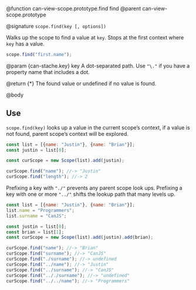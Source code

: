@function can-view-scope.prototype.find find
@parent can-view-scope.prototype

@signature `scope.find(key [, options])`

Walks up the scope to find a value at `key`.  Stops at the first context where `key` has
a value.

```javascript
scope.find("first.name");
```

@param {can-stache.key} key A dot-separated path.  Use `"\."` if you have a
property name that includes a dot.

@return {*} The found value or undefined if no value is found.

@body

## Use

`scope.find(key)` looks up a value in the current scope’s
context, if a value is not found, parent scope’s context
will be explored.

```javascript
const list = [{name: "Justin"}, {name: "Brian"}];
const justin = list[0];

const curScope = new Scope(list).add(justin);

curScope.find("name"); //-> "Justin"
curScope.find("length"); //-> 2
```

Prefixing a key with `"./"` prevents any parent scope look ups.
Prefixing a key with one or more `"../"` shifts the lookup path
that many levels up.

```javascript
const list = [{name: "Justin"}, {name: "Brian"}];
list.name = "Programmers";
list.surname = "CanJS";

const justin = list[0];
const brian = list[1];
const curScope = new Scope(list).add(justin).add(brian);

curScope.find("name"); //-> "Brian"
curScope.find("surname"); //-> "CanJS"
curScope.find("./surname"); //-> undefined
curScope.find("../name"); //-> "Justin"
curScope.find("../surname"); //-> "CanJS"
curScope.find(".././surname"); //-> "undefined"
curScope.find("../../name"); //-> "Programmers"
```

